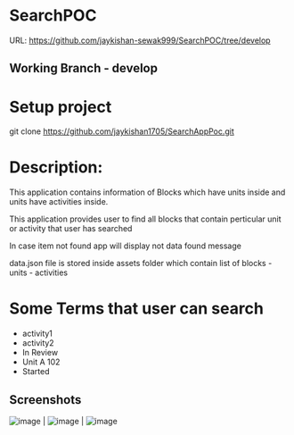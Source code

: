 # SearchPOC
URL: https://github.com/jaykishan-sewak999/SearchPOC/tree/develop

## Working Branch - develop

# Setup project 
git clone https://github.com/jaykishan1705/SearchAppPoc.git

# Description: 
This application contains information of Blocks which have units inside and units have 
activities inside.

This application provides user to find all blocks that contain perticular unit or activity that user
has searched   

In case item not found app will display not data found message

data.json file is stored inside assets folder which contain list of blocks - units - activities 

# Some Terms that user can search
 * activity1
 * activity2
 * In Review 
 * Unit A 102
 * Started

## Screenshots

![image](https://drive.google.com/uc?export=view&id=1Jl7gySlrN9OUtW0v8FTDHUJ67ffZSyea) | 
![image](https://drive.google.com/uc?export=view&id=1CxBZHmEokKzhe3qOSoMY79FYdph2NjKV) | 
![image](https://drive.google.com/uc?export=view&id=1Jl7gySlrN9OUtW0v8FTDHUJ67ffZSyea)

